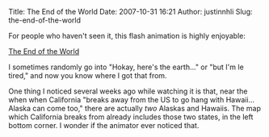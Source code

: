 Title: The End of the World
Date: 2007-10-31 16:21
Author: justinnhli
Slug: the-end-of-the-world

For people who haven't seen it, this flash animation is highly
enjoyable:

[The End of the World](http://www.albinoblacksheep.com/flash/end)

I sometimes randomly go into "Hokay, here's the earth..." or "but I'm le
tired," and now you know where I got that from.

One thing I noticed several weeks ago while watching it is that, near
the when when California "breaks away from the US to go hang with
Hawaii... Alaska can come too," there are actually <span
style="font-style:italic;">two</span> Alaskas and Hawaiis. The map which
California breaks from already includes those two states, in the left
bottom corner. I wonder if the animator ever noticed that.

